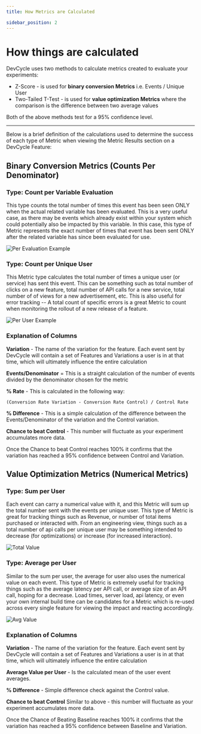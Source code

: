 ```yaml
---
title: How Metrics are Calculated

sidebar_position: 2
---
```


# How things are calculated

DevCycle uses two methods to calculate metrics created to evaluate your experiments:

- Z-Score - is used for **binary conversion Metrics** i.e. Events / Unique User
- Two-Tailed T-Test - is used for **value optimization Metrics** where the comparison is the difference between two average values

Both of the above methods test for a 95% confidence level.

---

Below is a brief definition of the calculations used to determine the success of each type of Metric when viewing the Metric Results section on a DevCycle Feature:

## Binary Conversion Metrics (Counts Per Denominator)

### Type: Count per Variable Evaluation

This type counts the total number of times this event has been seen ONLY when the actual related variable has been evaluated. This is a very useful case, as there may be events which already exist within your system which could potentially also be impacted by this variable. In this case, this type of Metric represents the exact number of times that event has been sent ONLY after the related variable has since been evaluated for use.

![Per Evaluation Example](/june-2022-per-evaluation-example.png)

### Type: Count per Unique User

This Metric type calculates the total number of times a unique user (or service) has sent this event. This can be something such as total number of clicks on a new feature, total number of API calls for a new service, total number of of views for a new advertisement, etc. This is also useful for error tracking -- A total count of specific errors is a great Metric to count when monitoring the rollout of a new release of a feature.

![Per User Example](/june-2022-per-user-example.png)

### Explanation of Columns

**Variation** - The name of the variation for the feature. Each event sent by DevCycle will contain a set of Features and Variations a user is in at that time, which will ultimately influence the entire calculation

**Events/Denominator** = This is a straight calculation of the number of events divided by the denominator chosen for the metric

**% Rate** - This is calculated in the following way:

`(Conversion Rate Variation - Conversion Rate Control) / Control Rate`

**% Difference** - This is a simple calculation of the difference between the Events/Denominator of the variation and the Control variation. 

**Chance to beat Control** - This number will fluctuate as your experiment accumulates more data.

Once the Chance to beat Control reaches 100% it confirms that the variation has reached a 95% confidence between Control and Variation.

## Value Optimization Metrics (Numerical Metrics)

### Type: Sum per User

Each event can carry a numerical value with it, and this Metric will sum up the total number sent with the events per unique user. This type of Metric is great for tracking things such as Revenue, or number of total items purchased or interacted with. From an engineering view, things such as a total number of api calls per unique user may be something intended to decrease (for optimizations) or increase (for increased interaction).

![Total Value](/june-2022-total-value-example.png)

### Type: Average per User

Similar to the sum per user, the average for user also uses the numerical value on each event. This type of Metric is extremely useful for tracking things such as the average latency per API call, or average size of an API call, hoping for a decrease. Load times, server load, api latency, or even your own internal build time can be candidates for a Metric which is re-used across every single feature for viewing the impact and reacting accordingly. 

![Avg Value](/june-2022-avg-value-example.png)

### Explanation of Columns

**Variation** - The name of the variation for the feature. Each event sent by DevCycle will contain a set of Features and Variations a user is in at that time, which will ultimately influence the entire calculation

**Average Value per User** - Is the calculated mean of the user event averages.

**% Difference** - Simple difference check against the Control value.

**Chance to beat Control** Similar to above - this number will fluctuate as your experiment accumulates more data.

Once the Chance of Beating Baseline reaches 100% it confirms that the variation has reached a 95% confidence between Baseline and Variation.
